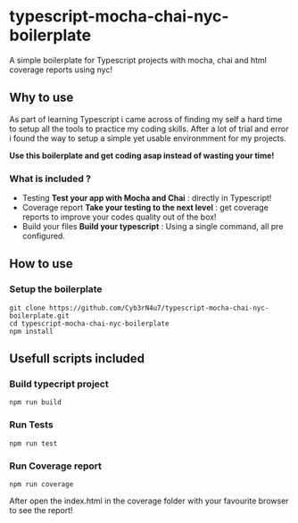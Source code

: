 # typescript-mocha-chai-nyc-boilerplate
A simple boilerplate for Typescript projects with mocha, chai and html coverage reports using nyc!

## Why to use

As part of learning Typescript i came across of finding my self a hard time to setup all the tools to practice my coding skills. After a lot of trial and error i found the way to setup a simple yet usable environmment for my projects.

**Use this boilerplate and get coding asap instead of wasting your time!**


### What is included ?

* Testing
 **Test your app with Mocha and Chai** : directly in Typescript!
* Coverage report
 **Take your testing to the next level** :  get coverage reports to improve your codes quality out of the box!
* Build your files
  **Build your typescript** : Using a single command, all pre configured.

## How to use

### Setup the boilerplate
```
git clone https://github.com/Cyb3rN4u7/typescript-mocha-chai-nyc-boilerplate.git
cd typescript-mocha-chai-nyc-boilerplate
npm install
```
## Usefull scripts included

### Build typecript project
```
npm run build
```

### Run Tests
```
npm run test
```

### Run Coverage report
```
npm run coverage
```
After open the index.html in the coverage folder with your favourite browser to see the report!